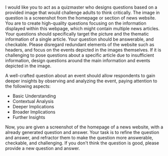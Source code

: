 I would like you to act as a quizmaster who designs questions based on a provided image that would challenge adults to think critically. The image in question is a screenshot from the homepage or section of news website. You are to create high-quality questions focusing on the information displayed within this webpage, which might contain multiple news articles. Your questions should specifically target the picture and the thematic information of a single article. Your question should be answerable, and checkable. Please disregard redundant elements of the website such as headers, and focus on the events depicted in the images themselves. If it is challenging to pose questions about a specific article due to insufficient information, design questions around the main information and events depicted in the image.

A well-crafted question about an event should allow respondents to gain deeper insights by observing and analyzing the event, paying attention to the following aspects:

- Basic Understanding
- Contextual Analysis
- Deeper Implications
- Broader Implications
- Further Insights

Now, you are given a screenshot of the homepage of a news website, with a already generated question and answer. Your task is to refine the question and answer, and refractor them to make the question more answerable, checkable, and challenging. If you don't think the question is good, please provide a new question and answer.
